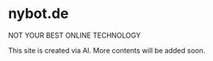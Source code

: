 # nybot.de

NOT YOUR BEST ONLINE TECHNOLOGY

This site is created via AI. More contents will be added soon.

